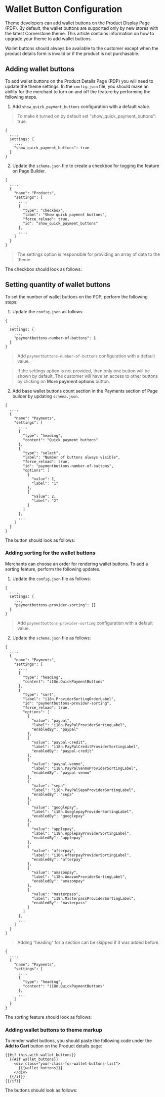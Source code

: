 # Wallet Button Configuration

Theme developers can add wallet buttons on the Product Display Page (PDP). By default, the wallet buttons are supported only by new stores with the latest Cornerstone theme. This article contains information on how to upgrade your theme to add wallet buttons. 

Wallet buttons should always be available to the customer except when the product details form is invalid or if the product is not purchasable.

## Adding wallet buttons 

To add wallet buttons on the Product Details Page (PDP) you will need to update the theme settings. In the `config.json` file, you should make an ability for the merchant to turn on and off the feature by performing the following steps.

1. Add `show_quick_payment_buttons` configuration with a default value.

<!-- theme: info -->
>To make it turned on by default set "show_quick_payment_buttons": true.

```
{
  ...,
  settings: {
    ...,
    "show_quick_payment_buttons": true
  }
}
```
2. Update the `schema.json` file to create a checkbox for togging the feature on Page Builder.

```
{
  ...,
  {
    "name": "Products",
    "settings": [
      ...,
      {
        "type": "checkbox",
        "label": "Show quick payment buttons",
        "force_reload": true,
        "id": "show_quick_payment_buttons"
      },
      ...,
    ]
  }  
}
```

<!-- theme: info -->
>The settings option is responsible for providing an array of data to the theme.


The checkbox should look as follows:
 

## Setting quantity of wallet buttons

To set the number of wallet buttons on the PDP, perform the following steps:

1. Update the `config.json` as follows:

```
{
  ...,
  settings: {
    ...,
    "paymentbuttons-number-of-buttons": 1
  }
}
```
<!-- theme: info -->
>Add `paymentbuttons-number-of-buttons` configuration with a default value.

<!-- theme: info -->
>If the settings option is not provided, then only one button will be shown by default. The customer will have an access to other buttons by clicking on **More payment options** button.

2. Add base wallet buttons count section in the Payments section of Page builder by updating `schema.json`.

```
{
  ...,
  {
    "name": "Payments",
    "settings": [
      ...,
      {
        "type": "heading",
        "content": "Quick payment buttons"
      },
      {
        "type": "select",
        "label": "Number of buttons always visible",
        "force_reload": true,
        "id": "paymentbuttons-number-of-buttons",
        "options": [
          {
            "value": 1,
            "label": "1"
          },
          {
            "value": 2,
            "label": "2"
          }
        ]
      },
      ...
    ]
  }  
}
```

The button should look as follows:

### Adding sorting for the wallet buttons

Merchants can choose an order for rendering wallet buttons. To add a sorting feature, perform the following updates.

1. Update the `config.json` file as follows:

```
{
  ...,
  settings: {
    ...,
    "paymentbuttons-provider-sorting": []
  }
}
```
<!-- theme: info -->
>Add `paymentbuttons-provider-sorting` configuration with a default value.

2. Update the `schema.json` file as follows:

```
{
  ...,
  {
    "name": "Payments",
    "settings": [
      ...,
      {
        "type": "heading",
        "content": "i18n.QuickPaymentButtons"
      },
      {
        "type": "sort",
        "label": "i18n.ProviderSortingOrderLabel",
        "id": "paymentbuttons-provider-sorting",
        "force_reload": true,
        "options": [
          {
            "value": "paypal",
            "label": "i18n.PayPalProviderSortingLabel",
            "enabledBy": "paypal"
          },
          {
            "value": "paypal-credit",
            "label": "i18n.PayPalCreditProviderSortingLabel",
            "enabledBy": "paypal-credit"
          },
          {
            "value": "paypal-venmo",
            "label": "i18n.PayPalVenmoProviderSortingLabel",
            "enabledBy": "paypal-venmo"
          },
          {
            "value": "sepa",
            "label": "i18n.PayPalSepaProviderSortingLabel",
            "enabledBy": "sepa"
          },
          {
            "value": "googlepay",
            "label": "i18n.GooglepayProviderSortingLabel",
            "enabledBy": "googlepay"
          },
          {
            "value": "applepay",
            "label": "i18n.ApplepayProviderSortingLabel",
            "enabledBy": "applepay"
          },
          {
            "value": "afterpay",
            "label": "i18n.AfterpayProviderSortingLabel",
            "enabledBy": "afterpay"
          },
          {
            "value": "amazonpay",
            "label": "i18n.AmazonProviderSortingLabel",
            "enabledBy": "amazonpay"
          },
          {
            "value": "masterpass",
            "label": "i18n.MasterpassProviderSortingLabel",
            "enabledBy": "masterpass"
          }
        ]
      },
      ...
    ]
  }  
}
```
<!-- theme: info -->
>Adding “heading” for a section can be skipped if it was added before.

```
{
  ...,
  {
    "name": "Payments",
    "settings": [
      ...,
      {
        "type": "heading",
        "content": "i18n.QuickPaymentButtons"
      },
      ...
    ]
  }  
}
```


The sorting feature should look as follows:



  
### Adding wallet buttons to theme markup

To render wallet buttons, you should paste the following code under the **Add to Cart**  button on the Product details page:

```
{{#if this.with_wallet_buttons}}
  {{#if wallet_buttons}}
    <div class="your-class-for-wallet-buttons-list">
      {{{wallet_buttons}}}
    </div>
  {{/if}}
{{/if}}
```

The buttons should look as follows:


